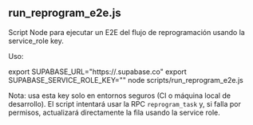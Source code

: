 run_reprogram_e2e.js
---------------------

Script Node para ejecutar un E2E del flujo de reprogramación usando la service_role key.

Uso:

export SUPABASE_URL="https://<your>.supabase.co"
export SUPABASE_SERVICE_ROLE_KEY="<service-role-key>"
node scripts/run_reprogram_e2e.js

Nota: usa esta key solo en entornos seguros (CI o máquina local de desarrollo). El script intentará usar la RPC `reprogram_task` y, si falla por permisos, actualizará directamente la fila usando la service role.

